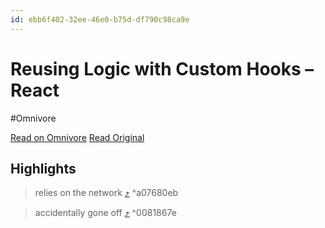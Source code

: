 ```yaml
---
id: ebb6f402-32ee-46e0-b75d-df790c98ca9e
---
```


# Reusing Logic with Custom Hooks – React
#Omnivore

[Read on Omnivore](https://omnivore.app/me/reusing-logic-with-custom-hooks-react-18f5b8952e1)
[Read Original](https://react.dev/learn/reusing-logic-with-custom-hooks)

## Highlights

> relies on the network [⤴️](https://omnivore.app/me/reusing-logic-with-custom-hooks-react-18f5b8952e1#a07680eb-6c96-4968-a147-6a33fa2a6f23)  ^a07680eb

> accidentally gone off [⤴️](https://omnivore.app/me/reusing-logic-with-custom-hooks-react-18f5b8952e1#0081867e-878d-4104-bedd-3fe3e8a3d653)  ^0081867e


